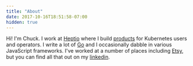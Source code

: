 ```yaml
---
title: "About"
date: 2017-10-16T18:51:58-07:00
hidden: true
---
```


Hi! I'm Chuck. I work at [Heptio][1] where I build [products][2] for Kubernetes users and operators. I write a lot of [Go][3] and I occasionally dabble in various JavaScript frameworks. I've worked at a number of places including [Etsy][4], but you can find all that out on my [linkedin][5].

[1]: https://heptio.com
[2]: https://scanner.heptio.com
[3]: https://golang.org/
[4]: https://etsy.com
[5]: https://www.linkedin.com/in/hachuck/
